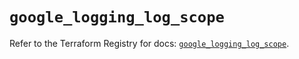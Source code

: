 # `google_logging_log_scope`

Refer to the Terraform Registry for docs: [`google_logging_log_scope`](https://registry.terraform.io/providers/hashicorp/google/6.40.0/docs/resources/logging_log_scope).
